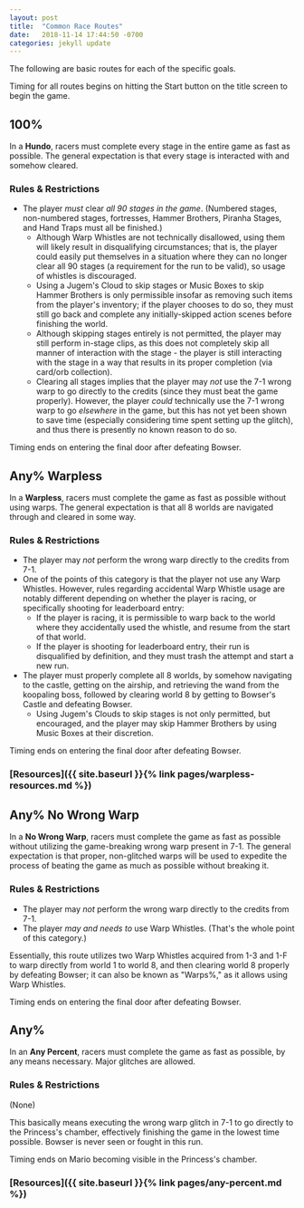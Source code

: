 ```yaml
---
layout: post
title:  "Common Race Routes"
date:   2018-11-14 17:44:50 -0700
categories: jekyll update
---
```


The following are basic routes for each of the specific goals.

Timing for all routes begins on hitting the Start button on the title screen to begin the game. 

100%
----

In a **Hundo**, racers must complete every stage in the entire game as fast as possible. The general expectation is that every stage is interacted with and somehow cleared.

### Rules & Restrictions

-   The player *must* clear *all 90 stages in the game*. (Numbered stages, non-numbered stages, fortresses, Hammer Brothers, Piranha Stages, and Hand Traps must all be finished.)
    -   Although Warp Whistles are not technically disallowed, using them will likely result in disqualifying circumstances; that is, the player could easily put themselves in a situation where they can no longer clear all 90 stages (a requirement for the run to be valid), so usage of whistles is discouraged.
    -   Using a Jugem's Cloud to skip stages or Music Boxes to skip Hammer Brothers is only permissible insofar as removing such items from the player's inventory; if the player chooses to do so, they must still go back and complete any initially-skipped action scenes before finishing the world.
    -   Although skipping stages entirely is not permitted, the player may still perform in-stage clips, as this does not completely skip all manner of interaction with the stage - the player is still interacting with the stage in a way that results in its proper completion (via card/orb collection).
    -   Clearing all stages implies that the player may *not* use the 7-1 wrong warp to go directly to the credits (since they must beat the game properly). However, the player *could* technically use the 7-1 wrong warp to go *elsewhere* in the game, but this has not yet been shown to save time (especially considering time spent setting up the glitch), and thus there is presently no known reason to do so.

Timing ends on entering the final door after defeating Bowser.

Any% Warpless
-------------

In a **Warpless**, racers must complete the game as fast as possible without using warps. The general expectation is that all 8 worlds are navigated through and cleared in some way.

### Rules & Restrictions

-   The player may *not* perform the wrong warp directly to the credits from 7-1.
-   One of the points of this category is that the player not use any Warp Whistles. However, rules regarding accidental Warp Whistle usage are notably different depending on whether the player is racing, or specifically shooting for leaderboard entry:
    -   If the player is racing, it is permissible to warp back to the world where they accidentally used the whistle, and resume from the start of that world.
    -   If the player is shooting for leaderboard entry, their run is disqualified by definition, and they must trash the attempt and start a new run.
-   The player must properly complete all 8 worlds, by somehow navigating to the castle, getting on the airship, and retrieving the wand from the koopaling boss, followed by clearing world 8 by getting to Bowser's Castle and defeating Bowser.
    -   Using Jugem's Clouds to skip stages is not only permitted, but encouraged, and the player may skip Hammer Brothers by using Music Boxes at their discretion.

Timing ends on entering the final door after defeating Bowser.

### [Resources]({{ site.baseurl }}{% link pages/warpless-resources.md %})

Any% No Wrong Warp
------------------

In a **No Wrong Warp**, racers must complete the game as fast as possible without utilizing the game-breaking wrong warp present in 7-1. The general expectation is that proper, non-glitched warps will be used to expedite the process of beating the game as much as possible without breaking it.

### Rules & Restrictions

-   The player may *not* perform the wrong warp directly to the credits from 7-1.
-   The player *may and needs to* use Warp Whistles. (That's the whole point of this category.)

Essentially, this route utilizes two Warp Whistles acquired from 1-3 and 1-F to warp directly from world 1 to world 8, and then clearing world 8 properly by defeating Bowser; it can also be known as "Warps%," as it allows using Warp Whistles.

Timing ends on entering the final door after defeating Bowser.

Any%
----

In an **Any Percent**, racers must complete the game as fast as possible, by any means necessary. Major glitches are allowed.

### Rules & Restrictions

(None)

This basically means executing the wrong warp glitch in 7-1 to go directly to the Princess's chamber, effectively finishing the game in the lowest time possible. Bowser is never seen or fought in this run.

Timing ends on Mario becoming visible in the Princess's chamber.

### [Resources]({{ site.baseurl }}{% link pages/any-percent.md %})